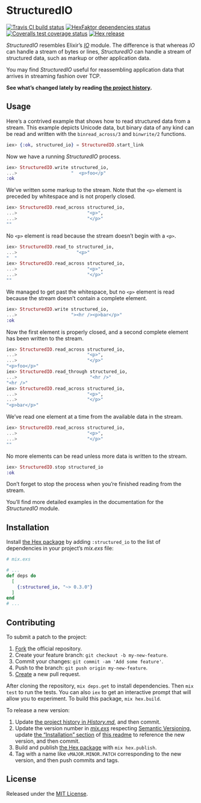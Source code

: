 # StructuredIO

[<img alt="Travis CI build status" src="https://secure.travis-ci.org/njonsson/structured_io.svg?branch=master" />][Travis-CI-build-status]
[<img alt="HexFaktor dependencies status" src="https://beta.hexfaktor.org/badge/all/github/njonsson/structured_io.svg" />][HexFaktor-deps-status]
[<img alt="Coveralls test coverage status" src="https://coveralls.io/repos/njonsson/structured_io/badge.svg?branch=master" />][Coveralls-test-coverage-status]
[<img alt="Hex release" src="https://img.shields.io/hexpm/v/structured_io.svg" />][Hex-release]

_StructuredIO_ resembles Elixir’s [_IO_][Elixir-IO] module. The difference is
that whereas _IO_ can handle a stream of bytes or lines, _StructuredIO_ can
handle a stream of structured data, such as markup or other application data.

You may find _StructuredIO_ useful for reassembling application data that
arrives in streaming fashion over TCP.

**See what’s changed lately by reading [the project history][project-history].**

## Usage

Here’s a contrived example that shows how to read structured data from a stream.
This example depicts Unicode data, but binary data of any kind can be read and
written with the `binread_across/3` and `binwrite/2` functions.

```elixir
iex> {:ok, structured_io} = StructuredIO.start_link
```

Now we have a running _StructuredIO_ process.

```elixir
iex> StructuredIO.write structured_io,
...>                    "  <p>foo</p"
:ok
```

We’ve written some markup to the stream. Note that the `<p>` element is preceded
by whitespace and is not properly closed.

```elixir
iex> StructuredIO.read_across structured_io,
...>                          "<p>",
...>                          "</p>"
""
```

No `<p>` element is read because the stream doesn’t begin with a `<p>`.

```elixir
iex> StructuredIO.read_to structured_io,
...>                      "<p>"
"  "
iex> StructuredIO.read_across structured_io,
...>                          "<p>",
...>                          "</p>"
""
```

We managed to get past the whitespace, but no `<p>` element is read because the
stream doesn’t contain a complete element.

```elixir
iex> StructuredIO.write structured_io,
...>                    "><hr /><p>bar</p>"
:ok
```

Now the first element is properly closed, and a second complete element has been
written to the stream.

```elixir
iex> StructuredIO.read_across structured_io,
...>                          "<p>",
...>                          "</p>"
"<p>foo</p>"
iex> StructuredIO.read_through structured_io,
...>                           "<hr />"
"<hr />"
iex> StructuredIO.read_across structured_io,
...>                          "<p>",
...>                          "</p>"
"<p>bar</p>"
```

We’ve read one element at a time from the available data in the stream.

```elixir
iex> StructuredIO.read_across structured_io,
...>                          "<p>",
...>                          "</p>"
""
```

No more elements can be read unless more data is written to the stream.

```elixir
iex> StructuredIO.stop structured_io
:ok
```

Don’t forget to stop the process when you’re finished reading from the stream.

You’ll find more detailed examples in the documentation for the _StructuredIO_
module.

## Installation

Install [the Hex package][Hex-release] by adding `:structured_io` to the list of
dependencies in your project’s _mix.exs_ file:

```elixir
# mix.exs

# ...
def deps do
  [
    {:structured_io, "~> 0.3.0"}
  ]
end
# ...
```

## Contributing

To submit a patch to the project:

1. [Fork][fork-project] the official repository.
2. Create your feature branch: `git checkout -b my-new-feature`.
3. Commit your changes: `git commit -am 'Add some feature'`.
4. Push to the branch: `git push origin my-new-feature`.
5. [Create][compare-project-branches] a new pull request.

After cloning the repository, `mix deps.get` to install dependencies. Then
`mix test` to run the tests. You can also `iex` to get an interactive prompt that
will allow you to experiment. To build this package, `mix hex.build`.

To release a new version:

1. Update [the project history in _History.md_][project-history], and then
   commit.
2. Update the version number in [_mix.exs_][mix-dot-exs-file] respecting
   [Semantic Versioning][Semantic-Versioning], update
   [the “Installation” section](#installation) of
   [this readme][readme-dot-md-file] to reference the new version, and then
   commit.
3. Build and publish [the Hex package][Hex-release] with `mix hex.publish`.
4. Tag with a name like `vMAJOR.MINOR.PATCH` corresponding to the new version,
   and then push commits and tags.

## License

Released under the [MIT License][MIT-License].

[Travis-CI-build-status]:         http://travis-ci.org/njonsson/structured_io                                  "Travis CI build status for ‘StructuredIO’"
[HexFaktor-deps-status]:          https://beta.hexfaktor.org/github/njonsson/structured_io                     "HexFaktor dependencies status for ‘StructuredIO’"
[Coveralls-test-coverage-status]: https://coveralls.io/r/njonsson/structured_io?branch=master                  "Coveralls test coverage status"
[Hex-release]:                    https://hex.pm/packages/structured_io                                        "Hex release of ‘StructuredIO’"
[Elixir-IO]:                      https://hexdocs.pm/elixir/IO.html                                            "Elixir’s ‘IO’ module at HexDocs"
[project-history]:                https://github.com/njonsson/structured_io/blob/master/History.md             "‘StructuredIO’ project history"
[fork-project]:                   https://github.com/njonsson/structured_io/fork                               "Fork the official repository of ‘StructuredIO’"
[compare-project-branches]:       https://github.com/njonsson/structured_io/compare                            "Compare branches of ‘StructuredIO’ repositories"
[mix-dot-exs-file]:               https://github.com/njonsson/structured_io/blob/master/mix.exs                "‘StructuredIO’ project ‘mix.exs’ file"
[Semantic-Versioning]:            http://semver.org/
[readme-dot-md-file]:             https://github.com/njonsson/structured_io/blob/master/README.md#installation "‘StructuredIO’ project ‘README.md’ file"
[MIT-License]:                    http://github.com/njonsson/structured_io/blob/master/License.md              "MIT License claim for ‘StructuredIO’"
